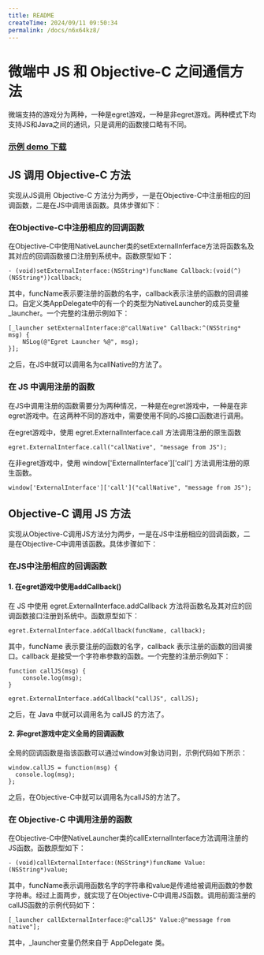 ```yaml
---
title: README
createTime: 2024/09/11 09:50:34
permalink: /docs/n6x64kz8/
---
```

# 微端中 JS 和 Objective-C 之间通信方法

微端支持的游戏分为两种，一种是egret游戏，一种是非egret游戏。两种模式下均支持JS和Java之间的通讯，只是调用的函数接口略有不同。

### [示例 demo 下载](http://tool.egret-labs.org/microclient/doc/zip/jsToOC_v3.zip)

## JS 调用 Objective-C 方法

实现从JS调用 Objective-C 方法分为两步，一是在Objective-C中注册相应的回调函数，二是在JS中调用该函数。具体步骤如下：

### 在Objective-C中注册相应的回调函数


在Objective-C中使用NativeLauncher类的setExternalInferface方法将函数名及其对应的回调函数接口注册到系统中。函数原型如下：

```
- (void)setExternalInterface:(NSString*)funcName Callback:(void(^)(NSString*))callback;
```

其中，funcName表示要注册的函数的名字，callback表示注册的函数的回调接口。自定义类AppDelegate中的有一个的类型为NativeLauncher的成员变量_launcher。一个完整的注册示例如下：


```
[_launcher setExternalInterface:@"callNative" Callback:^(NSString* msg) {
    NSLog(@"Egret Launcher %@", msg);
}];
```

之后，在JS中就可以调用名为callNative的方法了。

### 在 JS 中调用注册的函数

在JS中调用注册的函数需要分为两种情况，一种是在egret游戏中，一种是在非egret游戏中。在这两种不同的游戏中，需要使用不同的JS接口函数进行调用。


在egret游戏中，使用 egret.ExternalInterface.call 方法调用注册的原生函数

```
egret.ExternalInterface.call("callNative", "message from JS");
```
在非egret游戏中，使用 window['ExternalInterface']['call'] 方法调用注册的原生函数。

```
window['ExternalInterface']['call']("callNative", "message from JS");
```

## Objective-C 调用 JS 方法

实现从Objective-C调用JS方法分为两步，一是在JS中注册相应的回调函数，二是在Objective-C中调用该函数。具体步骤如下：

### 在JS中注册相应的回调函数


#### 1. 在egret游戏中使用addCallback()

在 JS 中使用 egret.ExternalInterface.addCallback 方法将函数名及其对应的回调函数接口注册到系统中。函数原型如下：

```
egret.ExternalInterface.addCallback(funcName, callback);
```

其中，funcName 表示要注册的函数的名字，callback 表示注册的函数的回调接口。callback 是接受一个字符串参数的函数。一个完整的注册示例如下：


```
function callJS(msg) {
    console.log(msg);
}

egret.ExternalInterface.addCallback("callJS", callJS);
```

之后，在 Java 中就可以调用名为 callJS 的方法了。

#### 2. 非egret游戏中定义全局的回调函数

全局的回调函数是指该函数可以通过window对象访问到，示例代码如下所示：


```
window.callJS = function(msg) {
  console.log(msg);
};
```


之后，在Objective-C中就可以调用名为callJS的方法了。

### 在 Objective-C 中调用注册的函数


在Objective-C中使NativeLauncher类的callExternalInterface方法调用注册的JS函数。函数原型如下：

```
- (void)callExternalInterface:(NSString*)funcName Value:(NSString*)value;
```

其中，funcName表示调用函数名字的字符串和value是传递给被调用函数的参数字符串。经过上面两步，就实现了在Objective-C中调用JS函数。调用前面注册的callJS函数的示例代码如下：


```
[_launcher callExternalInterface:@"callJS" Value:@"message from native"];
```

其中，_launcher变量仍然来自于 AppDelegate 类。


